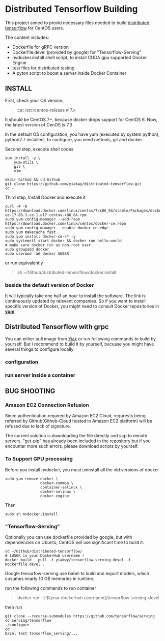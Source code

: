 Distributed Tensorflow Building
===============================

This project aimed to provid necessary files needed to build [distributed tensorflow](http://yiakwy.github.io/blog/2017/05/13/Tiny-Distributed-Tensorflow-&-OCI-Series2) for CentOS users.

The content includes:

- Dockerfile for gRPC version
- Dockerfile.devel \(provided by google\) for "Tensorflow-Serving"
- nvdocker.install shell script, to install CUDA gpu supported Docker Engine
- test files for distributed testing
- A pyton script to boost a server inside Docker Container

## INSTALL
First, check your OS version,

> cat /etc/centos-release # 7.x
 
It should be CentOS 7+, because docker drops support for CentOS 6. Now, the latest version of CenOS is 7.3

In the default OS configuration, you have yum \(executed by system python\), python2.7 installed. To configure, you need nettools, git and docker.

Second step, execute shell codes:
```
yum install -y \
    yum-utils \
    git \
    vim

mkdir Github && cd Github
git clone https://github.com/yiakwy/distributed-tensorflow.git
cd ~
```
Third step, Install Docker and execute it

```shell
curl -# -O https://download.docker.com/linux/centos/7/x86_64/stable/Packages/docker-ce-17.03.1.ce-1.el7.centos.x86_64.rpm
sudo yum-config-manager --add-repo https://download.docker.com/linux/centos/docker-ce.repo
sudo yum-config-manager --enable docker-ce-edge
sudo yum makecache fast
sudo yum install docker-ce-\* -y
sudo systemctl start docker && docker run hello-world
# make sure docker run as non-root user
sudo groupadd docker
sudo usermod -aG docker $USER
```
or run equivalently 

> sh ~/Github/distributed-tensorflow/docker.install

### beside the default version of Docker
It will typically take one half an hour to install the software. The link is continuously updated by relevant companies. So if you want to install specific version of Docker, you might need to consult Docker repositories in [**yum**](https://docs.docker.com/engine/installation/linux/centos/#install-docker).

## Distributed Tensorflow with grpc
You can either pull image from [Yiak](https://hub.docker.com/r/yiakwy/tensorflow-distributed/) or run following commands to build by yourself. But I recommend to build it by yourself, becuase you might have several things to configure locally

### configuration

### run server inside a container


## BUG SHOOTING
### Amazon EC2 Connection Refusion
Since authentication required by Amazon EC2 Cloud, requrests being referred by Github\(Github-Cloud hosted in Amazon EC2 platform\) will be refused due to lack of signature.

The current solution is downloading the file directly and scp to remote servers. "get-pip" has already been included in the repository but if you encounter more such errors, please download scripts by yourself.

### To Support GPU processing
Before you install nvdocker, you must uninstall all the old versions of docker

``` shell
sudo yum remove docker \
                docker-common \
                container-selinux \
                docker-selinux \
                docker-engine
```

Then 

``` shell
sudo sh nvdocker.install
```

### "Tensorflow-Serving"

Optionally you can use dockerfile provided by google, but with dependencies on Ubuntu, CentOS will use significant time to build it.

```
cd ~/Github/distributed-tensorflow/
# $USER is your DockerHub username !
docker build --pull -t yiakwy/tensorflow-serving-devel -f Dockerfile.devel .
```
Google tensorfow-serving use babel to build and export models, which cosumes nearly 10 GB memories in runtime.

run the following commands to run container

> docker run -it ${your dockerhub usernaem}/tensorflow-serving-devel

then run 
``` shell
git clone --recurse-submodules https://github.com/tensorflow/serving
cd serving/tensorflow
./configure
cd ..
bazel test tensorflow_serving/...
```

